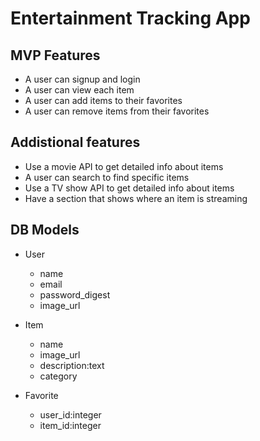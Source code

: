 # Entertainment Tracking App

## MVP Features

- A user can signup and login
- A user can view each item
- A user can add items to their favorites
- A user can remove items from their favorites

## Addistional features

- Use a movie API to get detailed info about items
- A user can search to find specific items
- Use a TV show API to get detailed info about items
- Have a section that shows where an item is streaming

## DB Models

- User

  - name
  - email
  - password_digest
  - image_url

- Item

  - name
  - image_url
  - description:text
  - category

- Favorite
  - user_id:integer
  - item_id:integer
